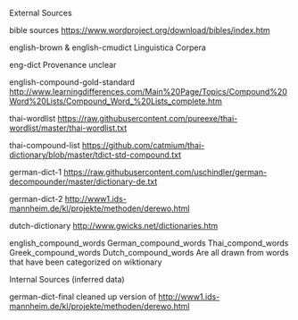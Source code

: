 External Sources

bible sources
https://www.wordproject.org/download/bibles/index.htm

english-brown & english-cmudict
Linguistica Corpera

eng-dict
Provenance unclear

english-compound-gold-standard
http://www.learningdifferences.com/Main%20Page/Topics/Compound%20Word%20Lists/Compound_Word_%20Lists_complete.htm

thai-wordlist
https://raw.githubusercontent.com/pureexe/thai-wordlist/master/thai-wordlist.txt

thai-compound-list
https://github.com/catmium/thai-dictionary/blob/master/tdict-std-compound.txt

german-dict-1
https://raw.githubusercontent.com/uschindler/german-decompounder/master/dictionary-de.txt

german-dict-2
http://www1.ids-mannheim.de/kl/projekte/methoden/derewo.html

dutch-dictionary
http://www.gwicks.net/dictionaries.htm

english_compound_words
German_compound_words
Thai_compond_words
Greek_compound_words
Dutch_compound_words
Are all drawn from words that have been categorized on wiktionary

Internal Sources (inferred data)

german-dict-final
cleaned up version of http://www1.ids-mannheim.de/kl/projekte/methoden/derewo.html